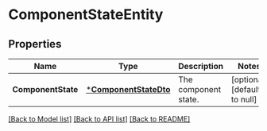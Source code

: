 # ComponentStateEntity

## Properties
Name | Type | Description | Notes
------------ | ------------- | ------------- | -------------
**ComponentState** | [***ComponentStateDto**](ComponentStateDTO.md) | The component state. | [optional] [default to null]

[[Back to Model list]](../README.md#documentation-for-models) [[Back to API list]](../README.md#documentation-for-api-endpoints) [[Back to README]](../README.md)



